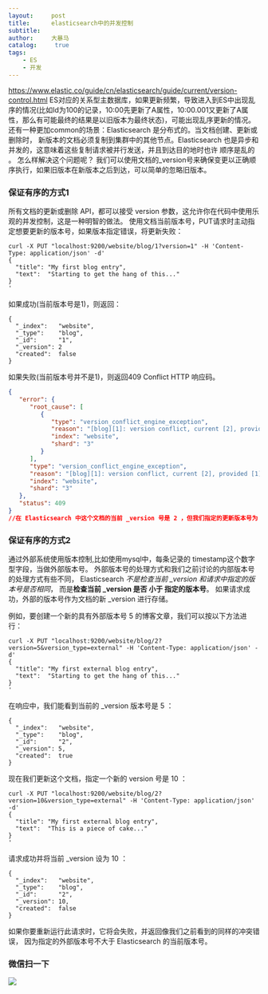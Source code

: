 ```yaml
---
layout:     post
title:      elasticsearch中的并发控制
subtitle:   
author:     大暴马
catalog: 	 true
tags:
    - ES
    - 开发
---
```

https://www.elastic.co/guide/cn/elasticsearch/guide/current/version-control.html
ES对应的关系型主数据库，如果更新频繁，导致进入到ES中出现乱序的情况(比如Id为100的记录，10:00先更新了A属性，10:00.001又更新了A属性，那么有可能最终的结果是以旧版本为最终状态)，可能出现乱序更新的情况。
还有一种更加common的场景：Elasticsearch 是分布式的。当文档创建、更新或删除时， 新版本的文档必须复制到集群中的其他节点。Elasticsearch 也是异步和并发的，这意味着这些复制请求被并行发送，并且到达目的地时也许 顺序是乱的 。 
怎么样解决这个问题呢？
我们可以使用文档的_version号来确保变更以正确顺序执行，如果旧版本在新版本之后到达，可以简单的忽略旧版本。

### 保证有序的方式1
所有文档的更新或删除 API，都可以接受 version 参数，这允许你在代码中使用乐观的并发控制，这是一种明智的做法。
使用文档当前版本号，PUT请求时主动指定想要更新的版本号，如果版本指定错误，将更新失败：

```jshelllanguage
curl -X PUT "localhost:9200/website/blog/1?version=1" -H 'Content-Type: application/json' -d'
{
  "title": "My first blog entry",
  "text":  "Starting to get the hang of this..."
}
'
```
如果成功(当前版本号是1)，则返回：
```jshelllanguage
{
  "_index":   "website",
  "_type":    "blog",
  "_id":      "1",
  "_version": 2
  "created":  false
}
```
如果失败(当前版本号并不是1)，则返回409 Conflict HTTP 响应码。
```json
{
   "error": {
      "root_cause": [
         {
            "type": "version_conflict_engine_exception",
            "reason": "[blog][1]: version conflict, current [2], provided [1]",
            "index": "website",
            "shard": "3"
         }
      ],
      "type": "version_conflict_engine_exception",
      "reason": "[blog][1]: version conflict, current [2], provided [1]",
      "index": "website",
      "shard": "3"
   },
   "status": 409
}
//在 Elasticsearch 中这个文档的当前 _version 号是 2 ，但我们指定的更新版本号为 1 。
```
### 保证有序的方式2

通过外部系统使用版本控制,比如使用mysql中，每条记录的 timestamp这个数字型字段，当做外部版本号。
外部版本号的处理方式和我们之前讨论的内部版本号的处理方式有些不同， Elasticsearch *不是检查当前 _version 和请求中指定的版本号是否相同*， 而是**检查当前 _version 是否 小于 指定的版本号**。
如果请求成功，外部的版本号作为文档的新 _version 进行存储。

例如，要创建一个新的具有外部版本号 5 的博客文章，我们可以按以下方法进行：

```jshelllanguage
curl -X PUT "localhost:9200/website/blog/2?version=5&version_type=external" -H 'Content-Type: application/json' -d'
{
  "title": "My first external blog entry",
  "text":  "Starting to get the hang of this..."
}
'
```
在响应中，我们能看到当前的 _version 版本号是 5 ：
```
{
  "_index":   "website",
  "_type":    "blog",
  "_id":      "2",
  "_version": 5,
  "created":  true
}
```
现在我们更新这个文档，指定一个新的 version 号是 10 ：
```jshelllanguage
curl -X PUT "localhost:9200/website/blog/2?version=10&version_type=external" -H 'Content-Type: application/json' -d'
{
  "title": "My first external blog entry",
  "text":  "This is a piece of cake..."
}
'
```
请求成功并将当前 _version 设为 10 ：
```
{
  "_index":   "website",
  "_type":    "blog",
  "_id":      "2",
  "_version": 10,
  "created":  false
}
```
如果你要重新运行此请求时，它将会失败，并返回像我们之前看到的同样的冲突错误， 因为指定的外部版本号不大于 Elasticsearch 的当前版本号。

### 微信扫一下
 ![](https://open.weixin.qq.com/qr/code?username=zhihuishangye)
